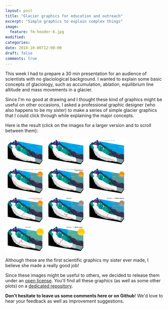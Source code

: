 ```yaml
---
layout: post
title: "Glacier graphics for education and outreach"
excerpt: "Simple graphics to explain complex things"
image:
  feature: fm-header-6.jpg
modified:
categories:
date: 2018-10-06T12:00:00
draft: false
comments: true
---
```


This week I had to prepare a 30 min presentation for an audience of scientists
with no glaciological background. I wanted to explain some basic concepts
of glaciology, such as accumulation, ablation, equilibrium line altitude and
mass movements in a glacier.

Since I'm no good at drawing and I thought these kind of graphics might be
useful on other occasions, I asked a professional graphic designer
(who also happens to be my sister) to make a series of simple
glacier graphics that I could click through while explaining the major
concepts.

Here is the result (click on the images for a larger version and to
scroll between them):


<a href="https://raw.githubusercontent.com/OGGM/glacier-graphics/master/glacier_intro/png/glacier_01.png">
<img src="https://raw.githubusercontent.com/OGGM/glacier-graphics/master/glacier_intro/thumbnails/glacier_01.png"
alt="Image missing" width="24.9%" /></a>
<a href="https://raw.githubusercontent.com/OGGM/glacier-graphics/master/glacier_intro/png/glacier_02.png">
<img src="https://raw.githubusercontent.com/OGGM/glacier-graphics/master/glacier_intro/thumbnails/glacier_02.png"
alt="Image missing" width="24.9%" /></a>
<a href="https://raw.githubusercontent.com/OGGM/glacier-graphics/master/glacier_intro/png/glacier_03.png">
<img src="https://raw.githubusercontent.com/OGGM/glacier-graphics/master/glacier_intro/thumbnails/glacier_03.png"
alt="Image missing" width="24.9%" /></a>
<a href="https://raw.githubusercontent.com/OGGM/glacier-graphics/master/glacier_intro/png/glacier_04.png">
<img src="https://raw.githubusercontent.com/OGGM/glacier-graphics/master/glacier_intro/thumbnails/glacier_04.png"
alt="Image missing" width="24.9%" /></a>
<a href="https://raw.githubusercontent.com/OGGM/glacier-graphics/master/glacier_intro/png/glacier_05.png">
<img src="https://raw.githubusercontent.com/OGGM/glacier-graphics/master/glacier_intro/thumbnails/glacier_05.png"
alt="Image missing" width="24.9%" /></a>
<a href="https://raw.githubusercontent.com/OGGM/glacier-graphics/master/glacier_intro/png/glacier_06.png">
<img src="https://raw.githubusercontent.com/OGGM/glacier-graphics/master/glacier_intro/thumbnails/glacier_06.png"
alt="Image missing" width="24.9%" /></a>
<a href="https://raw.githubusercontent.com/OGGM/glacier-graphics/master/glacier_intro/png/glacier_07.png">
<img src="https://raw.githubusercontent.com/OGGM/glacier-graphics/master/glacier_intro/thumbnails/glacier_07.png"
alt="Image missing" width="24.9%" /></a>
<a href="https://raw.githubusercontent.com/OGGM/glacier-graphics/master/glacier_intro/png/glacier_08.png">
<img src="https://raw.githubusercontent.com/OGGM/glacier-graphics/master/glacier_intro/thumbnails/glacier_08.png"
alt="Image missing" width="24.9%" /></a>
<a href="https://raw.githubusercontent.com/OGGM/glacier-graphics/master/glacier_intro/png/glacier_09.png">
<img src="https://raw.githubusercontent.com/OGGM/glacier-graphics/master/glacier_intro/thumbnails/glacier_09.png"
alt="Image missing" width="24.9%" /></a>
<a href="https://raw.githubusercontent.com/OGGM/glacier-graphics/master/glacier_intro/png/glacier_10.png">
<img src="https://raw.githubusercontent.com/OGGM/glacier-graphics/master/glacier_intro/thumbnails/glacier_10.png"
alt="Image missing" width="24.9%" /></a>
<a href="https://raw.githubusercontent.com/OGGM/glacier-graphics/master/glacier_intro/png/glacier_11.png">
<img src="https://raw.githubusercontent.com/OGGM/glacier-graphics/master/glacier_intro/thumbnails/glacier_11.png"
alt="Image missing" width="24.9%" /></a>

Although these are the first scientific graphics my sister ever made, I believe
she made a really good job!

Since these images might be useful to others, we decided to release them under
an [open license](http://creativecommons.org/licenses/by-nc/4.0/). You'll find
all these graphics (as well as some other plots) on a
[dedicated repository](https://github.com/OGGM/glacier-graphics).

**Don't hesitate to leave us some comments here or on Github**! We'd love to hear
your feedback as well as improvement suggestions.
